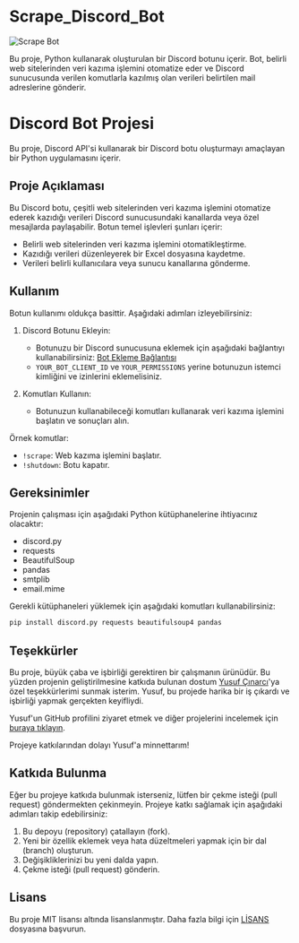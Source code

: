 # Scrape_Discord_Bot
![Scrape Bot](https://github.com/fatihilhan42/Scrape_Discord_Bot/assets/63750425/7731116e-d2f5-47f1-9559-2f86f7d69a5d)

Bu proje, Python kullanarak oluşturulan bir Discord botunu içerir. Bot, belirli web sitelerinden veri kazıma işlemini otomatize eder ve Discord sunucusunda verilen komutlarla kazılmış olan verileri belirtilen mail adreslerine gönderir. 

# Discord Bot Projesi

Bu proje, Discord API'si kullanarak bir Discord botu oluşturmayı amaçlayan bir Python uygulamasını içerir.

## Proje Açıklaması

Bu Discord botu, çeşitli web sitelerinden veri kazıma işlemini otomatize ederek kazıdığı verileri Discord sunucusundaki kanallarda veya özel mesajlarda paylaşabilir. Botun temel işlevleri şunları içerir:

- Belirli web sitelerinden veri kazıma işlemini otomatikleştirme.
- Kazıdığı verileri düzenleyerek bir Excel dosyasına kaydetme.
- Verileri belirli kullanıcılara veya sunucu kanallarına gönderme.

## Kullanım

Botun kullanımı oldukça basittir. Aşağıdaki adımları izleyebilirsiniz:

1. Discord Botunu Ekleyin:
   - Botunuzu bir Discord sunucusuna eklemek için aşağıdaki bağlantıyı kullanabilirsiniz: [Bot Ekleme Bağlantısı](https://discord.com/oauth2/authorize?client_id=YOUR_BOT_CLIENT_ID&scope=bot&permissions=YOUR_PERMISSIONS)
   - `YOUR_BOT_CLIENT_ID` ve `YOUR_PERMISSIONS` yerine botunuzun istemci kimliğini ve izinlerini eklemelisiniz.

2. Komutları Kullanın:
   - Botunuzun kullanabileceği komutları kullanarak veri kazıma işlemini başlatın ve sonuçları alın.

Örnek komutlar:
   - `!scrape`: Web kazıma işlemini başlatır.
   - `!shutdown`: Botu kapatır.

## Gereksinimler

Projenin çalışması için aşağıdaki Python kütüphanelerine ihtiyacınız olacaktır:

- discord.py
- requests
- BeautifulSoup
- pandas
- smtplib
- email.mime

Gerekli kütüphaneleri yüklemek için aşağıdaki komutları kullanabilirsiniz:

```python
pip install discord.py requests beautifulsoup4 pandas
```

## Teşekkürler

Bu proje, büyük çaba ve işbirliği gerektiren bir çalışmanın ürünüdür. Bu yüzden projenin geliştirilmesine katkıda bulunan dostum [Yusuf Çınarcı](https://github.com/yusufcinarci)'ya özel teşekkürlerimi sunmak isterim. Yusuf, bu projede harika bir iş çıkardı ve işbirliği yapmak gerçekten keyifliydi.

Yusuf'un GitHub profilini ziyaret etmek ve diğer projelerini incelemek için [buraya tıklayın](https://github.com/yusufcinarci).

Projeye katkılarından dolayı Yusuf'a minnettarım!


## Katkıda Bulunma

Eğer bu projeye katkıda bulunmak isterseniz, lütfen bir çekme isteği (pull request) göndermekten çekinmeyin. Projeye katkı sağlamak için aşağıdaki adımları takip edebilirsiniz:

1. Bu depoyu (repository) çatallayın (fork).
2. Yeni bir özellik eklemek veya hata düzeltmeleri yapmak için bir dal (branch) oluşturun.
3. Değişikliklerinizi bu yeni dalda yapın.
4. Çekme isteği (pull request) gönderin.

## Lisans

Bu proje MIT lisansı altında lisanslanmıştır. Daha fazla bilgi için [LİSANS](LICENSE) dosyasına başvurun.


